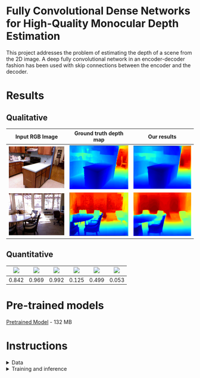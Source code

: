 # Fully Convolutional Dense Networks for High-Quality Monocular Depth Estimation


This project addresses the problem of estimating the depth of a scene from the 2D image. A deep fully convolutional network in an encoder-decoder fashion has been used with skip connections between the encoder and the decoder.


# Results


## Qualitative

| Input RGB Image | Ground truth depth map | Our results|
|:---------------:|:----------------------:|:----------:|
|![](docs/image.png)|![](docs/gt.png)|![](docs/pred.png)|
|![](docs/image2.png)|![](docs/gt2.png)|![](docs/pred2.png)|

## Quantitative

|<img src="https://render.githubusercontent.com/render/math?math=\delta_1 \uparrow"> | <img src="https://render.githubusercontent.com/render/math?math=\delta_2 \uparrow"> |<img src="https://render.githubusercontent.com/render/math?math=\delta_3 \uparrow">|<img src="https://render.githubusercontent.com/render/math?math=rel \downarrow">|<img src="https://render.githubusercontent.com/render/math?math=rms\downarrow">|<img src="https://render.githubusercontent.com/render/math?math=log_{10}\downarrow">
| :--------------------------------------------------------------------------------------------------------------: | :----------------------------------------------------------------------------------------------------------------------------: | :--------------------------------------------------------------------------------------------------------------: | :----------------------------------------------------------------------------------------------------------------------------:| :--------------------------------------------------------------------------------------------------------------: | :----------------------------------------------------------------------------------------------------------------------------: 
|0.842|0.969|0.992|0.125|0.499|0.053


# Pre-trained models

[Pretrained Model](https://1drv.ms/u/s!AlYxAnPCKqHhgxNdQLu_icSxf-rs?e=lF4CMH) - 132 MB

# Instructions

<details>
<summary>
Data
</summary>
  
[NYU Depth v2 train](https://tinyurl.com/nyu-data-zip)  - (50K images) (4.1 GB)
    
[NYU Depth v2 test](https://s3-eu-west-1.amazonaws.com/densedepth/nyu_test.zip) - (654 images) (1 GB)
  
You don't have to extract the zip files, as the code loads the entire zip file into memory when training
</details>

<details>
<summary>
Training and inference
</summary>
The following code can be executed in the root directory to train and simultaneously validate(in a notebook or in a python script file). The config values can be changed. 

```
from train import Trainer

config = {}
config['batch_size'] = 8 
config['lr] = 3e-4
config['test_batch_size'] = 2
config['epochs'] = 15            
config['lr_scheduler_step_size'] = 5

trainer = Trainer('path_to_train_zipfile.zip', resized = True)
trainer.train_and_evaluate(config, resume_checkpoint_file_name, local)
```

The following code can be executed to evaluate on the test dataset:

```
from model.net import DenseDepth
from model.dataloader import get_test_data
from evaluate import evaluate_list
from utils import *

model = DenseDepth()
load_checkpoint('pretrained_model_path.pth.tar', model)
samples, crop = get_test_data('path_to_test_zip_file.zip') 
test_metrics = evaluate_list(model, samples, crop, test_batch_size, resized) # evaluate list can be modified to return the predictions, if required
```

</details>
